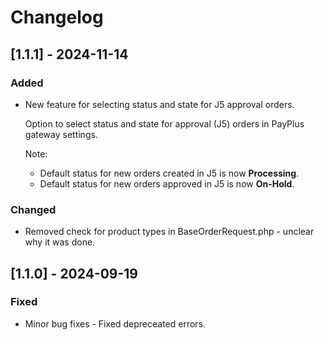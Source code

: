 # Changelog

## [1.1.1] - 2024-11-14
### Added
- New feature for selecting status and state for J5 approval orders.
    
    Option to select status and state for approval (J5) orders in PayPlus gateway settings.

    Note:
    - Default status for new orders created in J5 is now **Processing**.
    - Default status for new orders approved in J5 is now **On-Hold**.

### Changed
- Removed check for product types in BaseOrderRequest.php - unclear why it was done.

## [1.1.0] - 2024-09-19
### Fixed
- Minor bug fixes - Fixed depreceated errors.
